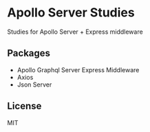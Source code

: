 # Apollo Server Studies

Studies for Apollo Server + Express middleware

## Packages

- Apollo Graphql Server Express Middleware
- Axios
- Json Server

## License

MIT

